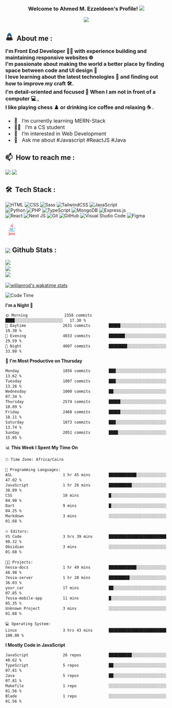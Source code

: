 <h3 align="center">
  Welcome to Ahmed M. Ezzeldeen's Profile!
  <img src="https://media.giphy.com/media/hvRJCLFzcasrR4ia7z/giphy.gif" width="28">
</h3>

<!-- Typing SVG by DenverCoder1 - https://github.com/DenverCoder1/readme-typing-svg -->
<p align="center">
  <a href="https://github.com/DenverCoder1/readme-typing-svg"><img src="https://readme-typing-svg.herokuapp.com/?lines=I'm%20Junior%20Software%20Engineer%20👨‍💻;I'm%20Front-End%20developer;Always%20learning%20new%20things&font=Fira%20Code&center=true&width=440&height=45&color=2196f3&vCenter=true&size=24"></a>
</p>

## <img src ="https://github.com/0xAbdulKhalid/0xAbdulKhalid/raw/main/assets/mdImages/about_me.gif" width=25px> &nbsp;About me :

<p Style="font-size:16px; font-weight:bold; ">
I'm Front End Developer 🧑‍💻 with experience building and maintaining responsive websites 🌐<br>
I'm passionate about making the world a better place by finding space between code and UI design 🎨<br>
I love learning about the latest technologies 🚀 and finding out how to improve my craft 🛠️.<br> I'm detail-oriented and focused 🤏 
When I am not in front of a computer 💻️ ,<br> I like playing chess ♟️ or drinking ice coffee and relaxing ☕️ .
</p>

<ul style="font-size:16px">
<li>🌱 &nbsp; I’m currently learning MERN-Stack</li>
<li>👨‍💻 &nbsp; I’m a CS student</li>
<li>👀 &nbsp; I’m interested in Web Development</li>
<li>💬 &nbsp; Ask me about #Javascript #ReactJS #Java</li>
</ul>

## 📫 &nbsp;How to reach me :

<a href="https://www.linkedin.com/in/ahmed3zzeldeen/" target="_blank"><img src="https://img.shields.io/badge/-Ahmed%20M.%20Ezzeldeen-0077B5?style=for-the-badge&logo=Linkedin&logoColor=white"/></a>
<a href="https://telegram.me/Ahmed3zzeldeen" target="_blank"><img src="https://img.shields.io/badge/-Ahmed%20M.%20Ezzeldeen-0077B5?style=for-the-badge&logo=Telegram&logoColor=white"/></a>

## 🛠 &nbsp;Tech Stack :

![HTML](https://img.shields.io/badge/HTML5-E34F26?style=for-the-badge&logo=html5&logoColor=white) ![CSS](https://img.shields.io/badge/CSS3-1572B6?style=for-the-badge&logo=css3&logoColor=white) ![Sass](https://img.shields.io/badge/Sass-CC6699?style=for-the-badge&logo=sass&logoColor=white) ![TailwindCSS](https://img.shields.io/badge/tailwindcss-%2338B2AC.svg?style=for-the-badge&logo=tailwind-css&logoColor=white) ![JavaScript](https://img.shields.io/badge/JavaScript-323330?style=for-the-badge&logo=javascript&logoColor=F7DF1E) </br> ![Python](https://img.shields.io/badge/Python-FFD43B?style=for-the-badge&logo=python&logoColor=blue) ![PHP](https://img.shields.io/badge/PHP-777BB4?style=for-the-badge&logo=php&logoColor=white) ![TypeScript](https://img.shields.io/badge/typescript-%23007ACC.svg?style=for-the-badge&logo=typescript&logoColor=white) ![MongoDB](https://img.shields.io/badge/MongoDB-%234ea94b.svg?style=for-the-badge&logo=mongodb&logoColor=white) ![Express.js](https://img.shields.io/badge/express.js-%23404d59.svg?style=for-the-badge&logo=express&logoColor=%2361DAFB) </br> ![React](https://img.shields.io/badge/react-%2320232a.svg?style=for-the-badge&logo=react&logoColor=%2361DAFB) ![Next JS](https://img.shields.io/badge/Next-black?style=for-the-badge&logo=next.js&logoColor=white) ![Git](https://img.shields.io/badge/GIT-E44C30?style=for-the-badge&logo=git&logoColor=white) ![GitHub](https://img.shields.io/badge/GitHub-100000?style=for-the-badge&logo=github&logoColor=white) ![Visual Studio Code](https://img.shields.io/badge/VSCode-0078D4?style=for-the-badge&logo=visual%20studio%20code&logoColor=white) ![Figma](https://img.shields.io/badge/figma-%23F24E1E.svg?style=for-the-badge&logo=figma&logoColor=white)&nbsp;

<a href="https://www.java.com" target="_blank"> <img src="https://raw.githubusercontent.com/devicons/devicon/master/icons/java/java-original-wordmark.svg" alt="java" width="40" height="40"/></a>

<!-- ![Figma](https://img.shields.io/badge/figma-05122A.svg?style=for-the-badge&logo=figma&logoColor=white) -->

## <img src = "https://media.giphy.com/media/iY8CRBdQXODJSCERIr/giphy.gif" align="center" width ="30px"> Github Stats :

![](https://github-readme-stats.vercel.app/api?username=Ahmed3zzeldeen&theme=tokyonight&hide_border=false&include_all_commits=false&count_private=false)<br/>
![](https://github-readme-streak-stats.herokuapp.com/?user=Ahmed3zzeldeen&theme=tokyonight&hide_border=false)<br/>
![](https://github-readme-stats.vercel.app/api/top-langs?username=Ahmed3zzeldeen&theme=tokyonight&hide_border=false&layout=compact&include_all_commits=true&count_private=false)<br/>

[![willianrod's wakatime stats](https://github-readme-stats.vercel.app/api/wakatime?username=ahmed3zzeldeen&layout=compact)](https://github.com/anuraghazra/github-readme-stats)

<!--START_SECTION:waka-->
![Code Time](http://img.shields.io/badge/Code%20Time-1%2C455%20hrs%2032%20mins-blue)

**I'm a Night 🦉** 

```text
🌞 Morning                2358 commits        ████░░░░░░░░░░░░░░░░░░░░░   17.30 % 
🌆 Daytime                2631 commits        █████░░░░░░░░░░░░░░░░░░░░   19.30 % 
🌃 Evening                4033 commits        ███████░░░░░░░░░░░░░░░░░░   29.59 % 
🌙 Night                  4607 commits        ████████░░░░░░░░░░░░░░░░░   33.80 % 
```
📅 **I'm Most Productive on Thursday** 

```text
Monday                   1856 commits        ███░░░░░░░░░░░░░░░░░░░░░░   13.62 % 
Tuesday                  1807 commits        ███░░░░░░░░░░░░░░░░░░░░░░   13.26 % 
Wednesday                1000 commits        ██░░░░░░░░░░░░░░░░░░░░░░░   07.34 % 
Thursday                 2574 commits        █████░░░░░░░░░░░░░░░░░░░░   18.89 % 
Friday                   2468 commits        █████░░░░░░░░░░░░░░░░░░░░   18.11 % 
Saturday                 1873 commits        ███░░░░░░░░░░░░░░░░░░░░░░   13.74 % 
Sunday                   2051 commits        ████░░░░░░░░░░░░░░░░░░░░░   15.05 % 
```


📊 **This Week I Spent My Time On** 

```text
🕑︎ Time Zone: Africa/Cairo

💬 Programming Languages: 
ASL                      1 hr 45 mins        ████████████░░░░░░░░░░░░░   47.02 % 
JavaScript               1 hr 26 mins        ██████████░░░░░░░░░░░░░░░   38.89 % 
CSS                      10 mins             █░░░░░░░░░░░░░░░░░░░░░░░░   04.90 % 
Dart                     9 mins              █░░░░░░░░░░░░░░░░░░░░░░░░   04.25 % 
Markdown                 3 mins              ░░░░░░░░░░░░░░░░░░░░░░░░░   01.68 % 

🔥 Editors: 
VS Code                  3 hrs 39 mins       █████████████████████████   98.32 % 
Obsidian                 3 mins              ░░░░░░░░░░░░░░░░░░░░░░░░░   01.68 % 

🐱‍💻 Projects: 
hessa-docs               1 hr 49 mins        ████████████░░░░░░░░░░░░░   48.98 % 
7essa-server             1 hr 20 mins        █████████░░░░░░░░░░░░░░░░   36.03 % 
your_car                 17 mins             ██░░░░░░░░░░░░░░░░░░░░░░░   07.85 % 
7essa-mobile-app         11 mins             █░░░░░░░░░░░░░░░░░░░░░░░░   05.35 % 
Unknown Project          3 mins              ░░░░░░░░░░░░░░░░░░░░░░░░░   01.68 % 

💻 Operating System: 
Linux                    3 hrs 43 mins       █████████████████████████   100.00 % 
```

**I Mostly Code in JavaScript** 

```text
JavaScript               26 repos            ██████████░░░░░░░░░░░░░░░   40.62 % 
TypeScript               5 repos             ██░░░░░░░░░░░░░░░░░░░░░░░   07.81 % 
Java                     5 repos             ██░░░░░░░░░░░░░░░░░░░░░░░   07.81 % 
Makefile                 1 repo              ░░░░░░░░░░░░░░░░░░░░░░░░░   01.56 % 
Blade                    1 repo              ░░░░░░░░░░░░░░░░░░░░░░░░░   01.56 % 
```




<!--END_SECTION:waka-->
